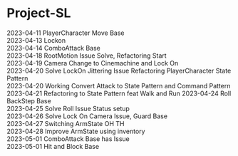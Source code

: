 # Project-SL
2023-04-11 PlayerCharacter Move Base</br>
2023-04-13 Lockon</br>
2023-04-14 ComboAttack Base</br>
2023-04-18 RootMotion Issue Solve, Refactoring Start</br>
2023-04-19 Camera Change to Cinemachine and Lock On</br>
2023-04-20 Solve LockOn Jittering Issue Refactoring PlayerCharacter State Pattern</br>
2023-04-20 Working Convert Attack to State Pattern and Command Pattern</br>
2023-04-21 Refactoring to State Pattern feat Walk and Run 2023-04-24 Roll BackStep Base</br>
2023-04-25 Solve Roll Issue Status setup</br>
2023-04-26 Solve Lock On Camera Issue, Guard Base</br>
2023-04-27 Switching ArmState OH TH</br>
2023-04-28 Improve ArmState using inventory</br>
2023-05-01 ComboAttack Base has Issue</br>
2023-05-01 Hit and Block Base</br>